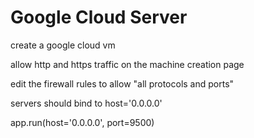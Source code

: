 
# Google Cloud Server

create a google cloud vm

allow http and https traffic on the machine creation page

edit the firewall rules to allow "all protocols and ports"

servers should bind to host='0.0.0.0'

app.run(host='0.0.0.0', port=9500)